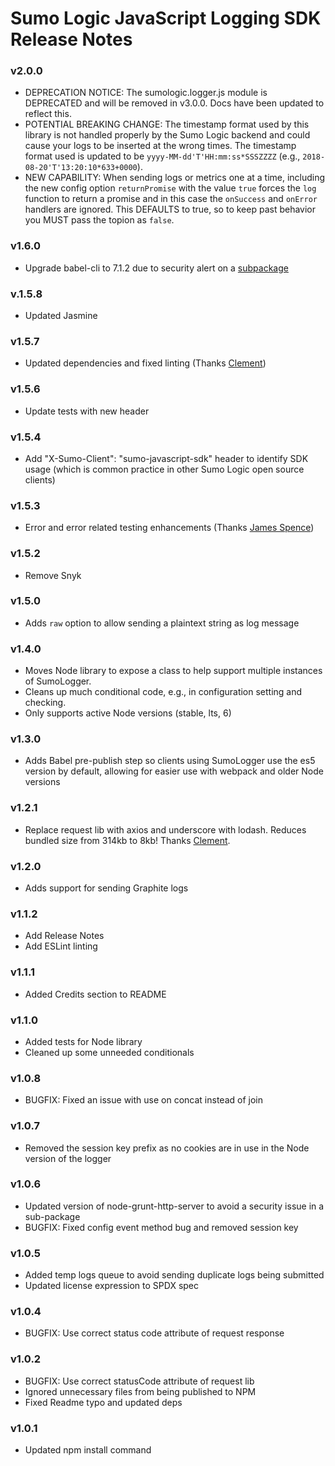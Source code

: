 # Sumo Logic JavaScript Logging SDK Release Notes

### v2.0.0
* DEPRECATION NOTICE: The sumologic.logger.js module is DEPRECATED and will be removed in v3.0.0. Docs have been updated to reflect this.
* POTENTIAL BREAKING CHANGE: The timestamp format used by this library is not handled properly by the Sumo Logic backend and could cause your logs to be inserted at the wrong times. The timestamp format used is updated to be `yyyy-MM-dd'T'HH:mm:ss*SSSZZZZ` (e.g., `2018-08-20'T'13:20:10*633+0000`).
* NEW CAPABILITY: When sending logs or metrics one at a time, including the new config option `returnPromise` with the value `true` forces the `log` function to return a promise and in this case the `onSuccess` and `onError` handlers are ignored. This DEFAULTS to true, so to keep past behavior you MUST pass the topion as `false`.

### v1.6.0
* Upgrade babel-cli to 7.1.2 due to security alert on a [subpackage](https://nvd.nist.gov/vuln/detail/CVE-2017-16028)

### v.1.5.8
* Updated Jasmine

### v1.5.7
* Updated dependencies and fixed linting (Thanks [Clement](https://github.com/clementallen))

### v1.5.6
* Update tests with new header

### v1.5.4
* Add "X-Sumo-Client": "sumo-javascript-sdk" header to identify SDK usage (which is common practice in other Sumo Logic open source clients)

### v1.5.3
* Error and error related testing enhancements (Thanks [James Spence](https://github.com/jamesaspence))

### v1.5.2
* Remove Snyk

### v1.5.0
* Adds `raw` option to allow sending a plaintext string as log message

### v1.4.0
* Moves Node library to expose a class to help support multiple instances of SumoLogger.
* Cleans up much conditional code, e.g., in configuration setting and checking.
* Only supports active Node versions (stable, lts, 6)

### v1.3.0
* Adds Babel pre-publish step so clients using SumoLogger use the es5 version by default, allowing for easier use with webpack and older Node versions

### v1.2.1
* Replace request lib with axios and underscore with lodash. Reduces bundled size from 314kb to 8kb! Thanks [Clement](https://github.com/clementallen).

### v1.2.0
* Adds support for sending Graphite logs

### v1.1.2
* Add Release Notes
* Add ESLint linting

### v1.1.1
* Added Credits section to README

### v1.1.0
* Added tests for Node library
* Cleaned up some unneeded conditionals

### v1.0.8
* BUGFIX: Fixed an issue with use on concat instead of join

### v1.0.7
* Removed the session key prefix as no cookies are in use in the Node version of the logger

### v1.0.6
* Updated version of node-grunt-http-server to avoid a security issue in a sub-package
* BUGFIX: Fixed config event method bug and removed session key

### v1.0.5
* Added temp logs queue to avoid sending duplicate logs being submitted
* Updated license expression to SPDX spec

### v1.0.4
* BUGFIX: Use correct status code attribute of request response

### v1.0.2
* BUGFIX: Use correct statusCode attribute of request lib
* Ignored unnecessary files from being published to NPM
* Fixed Readme typo and updated deps

### v1.0.1
* Updated npm install command
